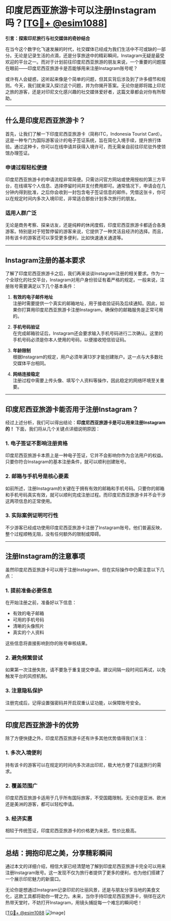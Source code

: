 # 印度尼西亚旅游卡可以注册Instagram吗？[[TG💪+ @esim1088](https://t.me/s/esim1088)]

**引言：探索印尼旅行与社交媒体的奇妙结合**

在当今这个数字化飞速发展的时代，社交媒体已经成为我们生活中不可或缺的一部分。无论是记录生活的点滴，还是分享旅途中的精彩瞬间，Instagram无疑是最受欢迎的平台之一。而对于计划前往印度尼西亚旅游的朋友来说，一个重要的问题摆在眼前——印度尼西亚旅游卡是否能够用来注册Instagram账号呢？

或许有人会疑惑，这听起来像是个简单的问题，但其实背后涉及到了许多细节和规则。今天，我们就来深入探讨这个问题，并为你揭开答案。无论你是即将踏上印尼之旅的游客，还是对印尼文化感兴趣的社交媒体爱好者，这篇文章都会对你有所帮助。

---

## **什么是印度尼西亚旅游卡？**

首先，让我们了解一下印度尼西亚旅游卡（简称ITC，Indonesia Tourist Card）。这是一种专门为国际游客设计的电子签证系统，旨在简化入境手续，提升旅行体验。通过这种卡，你可以在线申请并获得入境许可，而无需亲自前往印尼驻外使领馆办理签证。

### **申请过程轻松便捷**
印度尼西亚旅游卡的申请流程非常简便。只需访问官方网站或使用授权的第三方平台，在线填写个人信息、选择停留时间并支付费用即可。通常情况下，申请会在几分钟内得到批准，之后你会收到一封包含电子签证信息的邮件。凭借这张卡，你可以在规定时间内多次入境印尼，非常适合那些计划多次旅行的朋友。

### **适用人群广泛**
无论是商务考察、探亲访友，还是纯粹的休闲度假，印度尼西亚旅游卡都适合各类游客。特别是对于短暂停留的游客来说，它提供了一种灵活且经济的选择。而且，持有该卡的游客还可以享受更多便利，比如快速通关通道等。

---

## **Instagram注册的基本要求**

了解了印度尼西亚旅游卡之后，我们再来谈谈Instagram注册的相关要求。作为一个全球化的社交平台，Instagram对用户身份验证有着严格的规定。一般来说，注册账号需要满足以下几个基本条件：

1. **有效的电子邮件地址**  
   注册时需要提供一个真实的邮箱地址，用于接收验证码及后续通知。因此，如果你打算用印度尼西亚旅游卡注册Instagram，确保你的邮箱服务是正常可用的。

2. **手机号码验证**  
   在完成邮箱验证后，Instagram还会要求输入手机号码进行二次确认。这里的手机号码必须是你本人使用的号码，以便接收短信验证码。

3. **年龄限制**  
   根据Instagram的规定，用户必须年满13岁才能创建账户。这一点与大多数社交媒体平台相同。

4. **网络连接稳定**  
   注册过程中需要上传头像、填写个人资料等操作，因此稳定的网络环境至关重要。

---

## **印度尼西亚旅游卡能否用于注册Instagram？**

经过上述分析，我们可以得出结论：**印度尼西亚旅游卡是可以用来注册Instagram的！** 下面，我们将从几个关键点详细说明原因：

### **1. 电子签证不影响注册资格**
印度尼西亚旅游卡本质上是一种电子签证，它并不会影响你作为合法用户的权益。只要你符合Instagram的基本注册条件，就可以顺利创建账号。

### **2. 邮箱与手机号是核心要素**
如前所述，注册Instagram的关键在于拥有有效的邮箱和手机号码。只要你的邮箱和手机号码真实有效，就可以顺利完成注册过程。而印度尼西亚旅游卡并不会干涉这两项信息的正常使用。

### **3. 实际案例证明可行性**
不少游客已经成功使用印度尼西亚旅游卡注册了Instagram账号。他们普遍反映，整个过程顺畅无阻，没有任何额外的限制或障碍。

---

## **注册Instagram的注意事项**

虽然印度尼西亚旅游卡可以用于注册Instagram，但在实际操作中仍需注意以下几点：

### **1. 提前准备必要信息**
在开始注册之前，准备好以下信息：
- 有效的电子邮箱
- 可用的手机号码
- 清晰的头像照片
- 真实的个人资料

这些信息将直接影响到你的账号审核结果。

### **2. 避免频繁尝试**
如果第一次注册失败，请不要急于重复提交申请。建议间隔一段时间后再试，以免触发平台的风控机制。

### **3. 注意隐私保护**
注册完成后，记得设置强密码并开启双重认证功能，以保障账号安全。

---

## **印度尼西亚旅游卡的优势**

除了方便快捷之外，印度尼西亚旅游卡还有许多其他优势值得我们关注：

### **1. 多次入境便利**
持有该卡的游客可以在规定的时间内多次进出印尼，极大地方便了往返旅行的需求。

### **2. 覆盖范围广**
印度尼西亚旅游卡适用于几乎所有国际旅客，不受国籍限制。无论你是亚洲、欧洲还是美洲的游客，都可以轻松申请。

### **3. 经济实惠**
相较于传统签证，印度尼西亚旅游卡的价格更为亲民，性价比极高。

---

## **总结：拥抱印尼之美，分享精彩瞬间**

通过本文的详细介绍，相信大家已经清楚地了解到印度尼西亚旅游卡完全可以用来注册Instagram账号。这一发现不仅为旅行者提供了更多的便利，也为他们搭建了一个展示印尼魅力的新窗口。

无论你是想通过Instagram记录印尼的壮丽风景，还是与朋友分享当地的美食文化，这款工具都将助你一臂之力。未来，当你手持印度尼西亚旅游卡，徜徉在这片热带天堂时，不妨打开Instagram，用镜头捕捉每一个难忘的瞬间吧！

[[TG💪+ @esim1088](https://t.me/s/esim1088) ![Image](https://i.postimg.cc/4NQfJmqS/Snipaste-2025-05-13-00-14-12.png)]